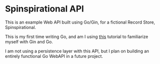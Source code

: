 # Spinspirational API

This is an example Web API built using Go/Gin, for a fictional Record Store, Spinspirational.

This is my first time writing Go, and am I using [this](https://go.dev/doc/tutorial/web-service-gin) tutorial to familiarize myself with Gin and Go.

I am not using a persistence layer with this API, but I plan on building an entirely functional Go WebAPI in a future project.
